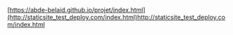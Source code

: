 [https://abde-belaid.github.io/projet/index.html](http://staticsite_test_deploy.com/index.html)http://staticsite_test_deploy.com/index.html
